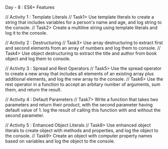 Day - 8 : ES6+ Features 

// Activity 1 : Template Literals
// Task1> Use template literals to create a string that includes variables for a person's name and age, and log string to the console.
// Task2> Create a multiline string using template literals and log it to the console.

// Activity 2 : Destructuring
// Task3> Use array destructuring to extract first and second elements from an array of numbers and log them to console.
// Task4> Use object destructuring to extract the title and author from book object and log them to console.

// Activity 3 : Spread and Rest Operators
// Task5> Use the spread operator to create a new array that includes all elements of an existing array  plus additional elements, and log the new array to the console.
// Task6> Use the rest operator in a function to accept an arbitary number of arguments, sum them, and return the result.

// Activity 4 : Default Parameters
// Task7> Write a function that takes two parameters and return their product, with the second parameter having default value of 1. log the result of calling this function with and without the second parameter.

// Activity 5 : Enhanced Object Literals
// Task8> Use enhanced object literals to create object with methods and properties, and log the object to the console.
// Task9> Create an object with computer property names based on variables and log the object to the console.